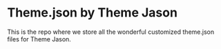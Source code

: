 # Theme.json by Theme Jason

This is the repo where we store all the wonderful customized theme.json files for Theme Jason. 
